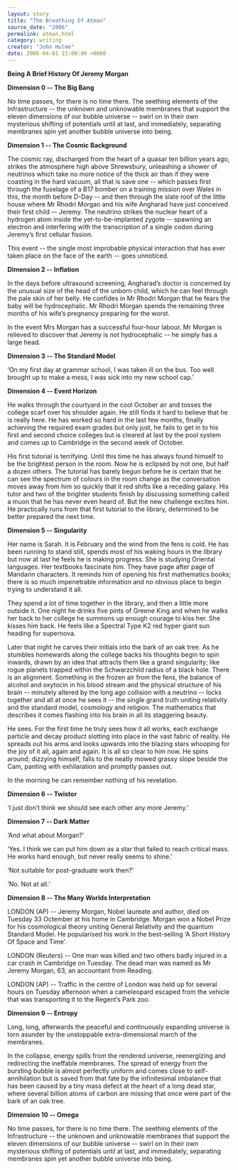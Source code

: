 ```yaml
---
layout: story
title: "The Breathing Of Atman"
source_date: "2006"
permalink: atman.html
category: writing
creator: "John Hulme"
date: 2006-04-01 15:00:00 +0000
---
```


__Being A Brief History Of Jeremy Morgan__

**Dimension 0 -- The Big Bang**

  No time passes, for there is no time there. The seething
  elements of the Infrastructure -- the unknown and unknowable
  membranes that support the eleven dimensions of our bubble
  universe -- swirl on in their own mysterious shifting of
  potentials until at last, and immediately, separating membranes
  spin yet another bubble universe into being.

**Dimension 1 -- The Cosmic Background**

  The cosmic ray, discharged from the heart of a quasar ten
  billion years ago, strikes the atmosphere high above
  Shrewsbury, unleashing a shower of neutrinos which take no more
  notice of the thick air than if they were coasting in the hard
  vacuum, all that is save one -- which passes first through the
  fuselage of a B17 bomber on a training mission over Wales in
  this, the month before D-Day -- and then through the slate roof
  of the little house where Mr Rhodri Morgan and his wife
  Angharad have just conceived their first child -- Jeremy. The
  neutrino strikes the nuclear heart of a hydrogen atom inside
  the yet-to-be-implanted zygote -- spawning an electron and
  interfering with the transcription of a single codon during
  Jeremy’s first cellular fission.

  This event -- the single most improbable physical interaction
  that has ever taken place on the face of the earth -- goes
  unnoticed.

**Dimension 2 -- Inflation**

  In the days before ultrasound screening, Angharad’s doctor is
  concerned by the unusual size of the head of the unborn child,
  which he can feel through the pale skin of her belly. He
  confides in Mr Rhodri Morgan that he fears the baby will be
  hydrocephalic. Mr Rhodri Morgan spends the remaining three
  months of his wife’s pregnancy preparing for the worst.

  In the event Mrs Morgan has a successful four-hour labour. Mr
  Morgan is relieved to discover that Jeremy is not hydrocephalic
  -- he simply has a large head.

**Dimension 3 -- The Standard Model**

  ‘On my first day at grammar school, I was taken ill on the
  bus. Too well brought up to make a mess, I was sick into my new
  school cap.’

**Dimension 4 -- Event Horizon**

  He walks through the courtyard in the cool October air and
  tosses the college scarf over his shoulder again. He still
  finds it hard to believe that he is really here. He has worked
  so hard in the last few months, finally achieving the required
  exam grades but only just, he fails to get in to his first and
  second choice colleges but is cleared at last by the pool
  system and comes up to Cambridge in the second week of October.

  His first tutorial is terrifying. Until this time he has always
  found himself to be the brightest person in the room. Now he is
  eclipsed by not one, but half a dozen others. The tutorial has
  barely begun before he is certain that he can see the spectrum
  of colours in the room change as the conversation moves away
  from him so quickly that it red shifts like a receding galaxy.
  His tutor and two of the brighter students finish by discussing
  something called a muon that he has never even heard of. But the
  new challenge excites him. He practically runs from that first
  tutorial to the library, determined to be better prepared the
  next time.

**Dimension 5 -- Singularity**

  Her name is Sarah. It is February and the wind from the fens is
  cold. He has been running to stand still, spends most of his
  waking hours in the library but now at last he feels he is
  making progress. She is studying Oriental languages. Her
  textbooks fascinate him. They have page after page of Mandarin
  characters. It reminds him of opening his first mathematics
  books; there is so much impenetrable information and no obvious
  place to begin trying to understand it all.

  They spend a lot of time together in the library, and then a
  little more outside it. One night he drinks five pints of
  Greene King and when he walks her back to her college he
  summons up enough courage to kiss her. She kisses him back. He
  feels like a Spectral Type K2 red hyper giant sun heading for
  supernova.

  Later that night he carves their initials into the bark of an
  oak tree. As he stumbles homewards along the college backs his
  thoughts begin to spin inwards, drawn by an idea that attracts
  them like a grand singularity; like rogue planets trapped
  within the Schwarzchild radius of a black hole. There is an
  alignment. Something in the frozen air from the fens, the
  balance of alcohol and oxytocin in his blood stream and the
  physical structure of his brain -- minutely altered by the long
  ago collision with a neutrino -- locks together and all at once
  he sees it -- the single grand truth uniting relativity and the
  standard model, cosmology and religion. The mathematics that
  describes it comes flashing into his brain in all its
  staggering beauty.

  He sees. For the first time he truly sees how it all works, each
  exchange particle and decay product slotting into place in the
  vast fabric of reality. He spreads out his arms and looks
  upwards into the blazing stars whooping for the joy of it all,
  again and again. It is all so clear to him now. He spins
  around; dizzying himself, falls to the neatly mowed grassy
  slope beside the Cam, panting with exhilaration and promptly
  passes out.

  In the morning he can remember nothing of his revelation.

**Dimension 6 -- Twistor**

  ‘I just don’t think we should see each other any more Jeremy.’

**Dimension 7 -- Dark Matter**

  ‘And what about Morgan?’

  ‘Yes. I think we can put him down as a star that failed to
  reach critical mass. He works hard enough, but never really
  seems to shine.’

  ‘Not suitable for post-graduate work then?’

  ‘No. Not at all.’

**Dimension 8 -- The Many Worlds Interpretation**

  LONDON (AP) -- Jeremy Morgan, Nobel laureate and author, died on
  Tuesday 33 Octember at his home in Cambridge. Morgan won a
  Nobel Prize for his cosmological theory uniting General
  Relativity and the quantum Standard Model. He popularised his
  work in the best-selling ‘A Short History Of Space and Time’.

  LONDON (Reuters) -- One man was killed and two others badly
  injured in a car crash in Cambridge on Tuesday. The dead man
  was named as Mr Jeremy Morgan, 63, an accountant from Reading.

  LONDON (AP) -- Traffic in the centre of London was held up for
  several hours on Tuesday afternoon when a cameleopard escaped
  from the vehicle that was transporting it to the Regent’s Park
  zoo.

**Dimension 9 -- Entropy**

  Long, long, afterwards the peaceful and continuously expanding
  universe is torn asunder by the unstoppable extra-dimensional
  march of the membranes.

  In the collapse, energy spills from the rendered universe,
  reenergizing and redirecting the ineffable membranes. The
  spread of energy from the bursting bubble is almost perfectly
  uniform and comes close to self-annihilation but is saved from
  that fate by the infinitesimal imbalance that has been caused
  by a tiny mass defect at the heart of a long dead star, where
  several billion atoms of carbon are missing that once were part
  of the bark of an oak tree.

**Dimension 10 -- Omega**

  No time passes, for there is no time there. The seething
  elements of the Infrastructure -- the unknown and unknowable
  membranes that support the eleven dimensions of our bubble
  universe -- swirl on in their own mysterious shifting of
  potentials until at last, and immediately, separating membranes
  spin yet another bubble universe into being.
  
